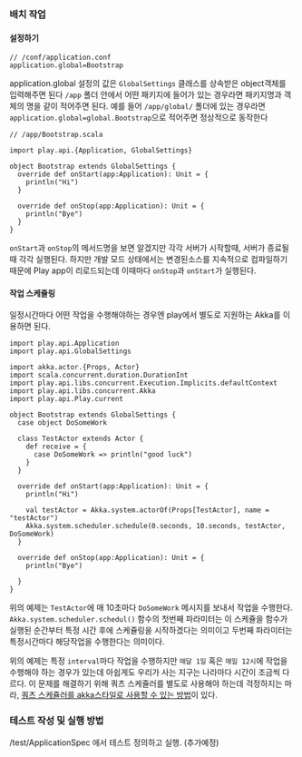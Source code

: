 ### 배치 작업

#### 설정하기

```
// /conf/application.conf
application.global=Bootstrap
```

application.global 설정의 값은 `GlobalSettings` 클래스를 상속받은 object객체를 입력해주면 된다 `/app` 폴더 안에서 어떤 패키지에 들어가 있는 경우라면 패키지명과 객체의 명을 같이 적어주면 된다. 예를 들어 `/app/global/` 폴더에 있는 경우라면 `application.global=global.Bootstrap`으로 적어주면 정상적으로 동작한다


```
// /app/Bootstrap.scala

import play.api.{Application, GlobalSettings}

object Bootstrap extends GlobalSettings {
  override def onStart(app:Application): Unit = {
  	println("Hi")
  }
  
  override def onStop(app:Application): Unit = {
  	println("Bye")
  }
}
```
`onStart`과 `onStop`의 메서드명을 보면 알겠지만 각각 서버가 시작할때, 서버가 종료될때 각각 실행된다. 하지만 개발 모드 상태에서는 변경된소스를 지속적으로 컴파일하기 때문에 Play app이 리로드되는데 이때마다 `onStop`과 `onStart`가 실행된다.

#### 작업 스케쥴링
일정시간마다 어떤 작업을 수행해야하는 경우엔 play에서 별도로 지원하는 Akka를 이용하면 된다.

```
import play.api.Application
import play.api.GlobalSettings

import akka.actor.{Props, Actor}
import scala.concurrent.duration.DurationInt
import play.api.libs.concurrent.Execution.Implicits.defaultContext
import play.api.libs.concurrent.Akka
import play.api.Play.current

object Bootstrap extends GlobalSettings {
  case object DoSomeWork

  class TestActor extends Actor {
    def receive = {
      case DoSomeWork => println("good luck")
    }
  }

  override def onStart(app:Application): Unit = {
    println("Hi")

    val testActor = Akka.system.actorOf(Props[TestActor], name = "testActor")
    Akka.system.scheduler.schedule(0.seconds, 10.seconds, testActor, DoSomeWork)
  }

  override def onStop(app:Application): Unit = {
    println("Bye")

  }
}
```
위의 예제는 `TestActor`에 매 10초마다 `DoSomeWork` 메시지를 보내서 작업을 수행한다.
`Akka.system.scheduler.schedul()` 함수의 첫번째 파라미터는 이 스케쥴을 함수가 실행된 순간부터 특정 시간 후에 스케쥴링을 시작하겠다는 의미이고 두번째 파라미터는 특정시간마다 해당작업을 수행한다는 의미이다.

위의 예제는 특정 `interval`마다 작업을 수행하지만 `매달 1일` 혹은 `매일 12시`에 작업을 수행해야 하는 경우가 있는데 아쉽게도 우리가 사는 지구는 나라마다 시간이 조금씩 다르다. 이 문제를 해결하기 위해 쿼츠 스케쥴러를 별도로 사용해야 하는데 걱정하지는 마라, [쿼츠 스케쥴러를 akka스타일로 사용할 수 있는 방법](https://github.com/enragedginger/akka-quartz-scheduler)이 있다. 
	

### 테스트 작성 및 실행 방법
/test/ApplicationSpec 에서 테스트 정의하고 실행. (추가예정)
